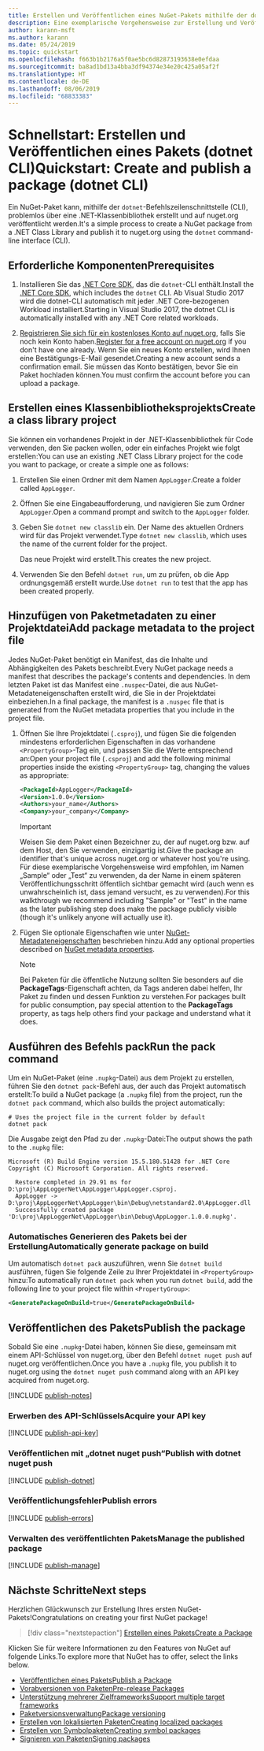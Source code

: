 ```yaml
---
title: Erstellen und Veröffentlichen eines NuGet-Pakets mithilfe der dotnet-CLI
description: Eine exemplarische Vorgehensweise zur Erstellung und Veröffentlichung eines NuGet-Pakets mit der .NET Core-CLI „dotnet“.
author: karann-msft
ms.author: karann
ms.date: 05/24/2019
ms.topic: quickstart
ms.openlocfilehash: f663b1b2176a5f0ae5bc6d82873193638e0efdaa
ms.sourcegitcommit: ba8ad1bd13a4bba3df94374e34e20c425a05af2f
ms.translationtype: HT
ms.contentlocale: de-DE
ms.lasthandoff: 08/06/2019
ms.locfileid: "68833383"
---
```

# <a name="quickstart-create-and-publish-a-package-dotnet-cli"></a><span data-ttu-id="67474-103">Schnellstart: Erstellen und Veröffentlichen eines Pakets (dotnet CLI)</span><span class="sxs-lookup"><span data-stu-id="67474-103">Quickstart: Create and publish a package (dotnet CLI)</span></span>

<span data-ttu-id="67474-104">Ein NuGet-Paket kann, mithilfe der `dotnet`-Befehlszeilenschnittstelle (CLI), problemlos über eine .NET-Klassenbibliothek erstellt und auf nuget.org veröffentlicht werden.</span><span class="sxs-lookup"><span data-stu-id="67474-104">It's a simple process to create a NuGet package from a .NET Class Library and publish it to nuget.org using the `dotnet` command-line interface (CLI).</span></span>

## <a name="prerequisites"></a><span data-ttu-id="67474-105">Erforderliche Komponenten</span><span class="sxs-lookup"><span data-stu-id="67474-105">Prerequisites</span></span>

1. <span data-ttu-id="67474-106">Installieren Sie das [.NET Core SDK](https://www.microsoft.com/net/download/), das die `dotnet`-CLI enthält.</span><span class="sxs-lookup"><span data-stu-id="67474-106">Install the [.NET Core SDK](https://www.microsoft.com/net/download/), which includes the `dotnet` CLI.</span></span> <span data-ttu-id="67474-107">Ab Visual Studio 2017 wird die dotnet-CLI automatisch mit jeder .NET Core-bezogenen Workload installiert.</span><span class="sxs-lookup"><span data-stu-id="67474-107">Starting in Visual Studio 2017, the dotnet CLI is automatically installed with any .NET Core related workloads.</span></span>

1. <span data-ttu-id="67474-108">[Registrieren Sie sich für ein kostenloses Konto auf nuget.org](https://www.nuget.org/users/account/LogOn?returnUrl=%2F), falls Sie noch kein Konto haben.</span><span class="sxs-lookup"><span data-stu-id="67474-108">[Register for a free account on nuget.org](https://www.nuget.org/users/account/LogOn?returnUrl=%2F) if you don't have one already.</span></span> <span data-ttu-id="67474-109">Wenn Sie ein neues Konto erstellen, wird Ihnen eine Bestätigungs-E-Mail gesendet.</span><span class="sxs-lookup"><span data-stu-id="67474-109">Creating a new account sends a confirmation email.</span></span> <span data-ttu-id="67474-110">Sie müssen das Konto bestätigen, bevor Sie ein Paket hochladen können.</span><span class="sxs-lookup"><span data-stu-id="67474-110">You must confirm the account before you can upload a package.</span></span>

## <a name="create-a-class-library-project"></a><span data-ttu-id="67474-111">Erstellen eines Klassenbibliotheksprojekts</span><span class="sxs-lookup"><span data-stu-id="67474-111">Create a class library project</span></span>

<span data-ttu-id="67474-112">Sie können ein vorhandenes Projekt in der .NET-Klassenbibliothek für Code verwenden, den Sie packen wollen, oder ein einfaches Projekt wie folgt erstellen:</span><span class="sxs-lookup"><span data-stu-id="67474-112">You can use an existing .NET Class Library project for the code you want to package, or create a simple one as follows:</span></span>

1. <span data-ttu-id="67474-113">Erstellen Sie einen Ordner mit dem Namen `AppLogger`.</span><span class="sxs-lookup"><span data-stu-id="67474-113">Create a folder called `AppLogger`.</span></span>

1. <span data-ttu-id="67474-114">Öffnen Sie eine Eingabeaufforderung, und navigieren Sie zum Ordner `AppLogger`.</span><span class="sxs-lookup"><span data-stu-id="67474-114">Open a command prompt and switch to the `AppLogger` folder.</span></span>

1. <span data-ttu-id="67474-115">Geben Sie `dotnet new classlib` ein. Der Name des aktuellen Ordners wird für das Projekt verwendet.</span><span class="sxs-lookup"><span data-stu-id="67474-115">Type `dotnet new classlib`, which uses the name of the current folder for the project.</span></span>

   <span data-ttu-id="67474-116">Das neue Projekt wird erstellt.</span><span class="sxs-lookup"><span data-stu-id="67474-116">This creates the new project.</span></span>

1. <span data-ttu-id="67474-117">Verwenden Sie den Befehl `dotnet run`, um zu prüfen, ob die App ordnungsgemäß erstellt wurde.</span><span class="sxs-lookup"><span data-stu-id="67474-117">Use `dotnet run` to test that the app has been created properly.</span></span>

## <a name="add-package-metadata-to-the-project-file"></a><span data-ttu-id="67474-118">Hinzufügen von Paketmetadaten zu einer Projektdatei</span><span class="sxs-lookup"><span data-stu-id="67474-118">Add package metadata to the project file</span></span>

<span data-ttu-id="67474-119">Jedes NuGet-Paket benötigt ein Manifest, das die Inhalte und Abhängigkeiten des Pakets beschreibt.</span><span class="sxs-lookup"><span data-stu-id="67474-119">Every NuGet package needs a manifest that describes the package's contents and dependencies.</span></span> <span data-ttu-id="67474-120">In dem letzten Paket ist das Manifest eine `.nuspec`-Datei, die aus NuGet-Metadateneigenschaften erstellt wird, die Sie in der Projektdatei einbeziehen.</span><span class="sxs-lookup"><span data-stu-id="67474-120">In a final package, the manifest is a `.nuspec` file that is generated from the NuGet metadata properties that you include in the project file.</span></span>

1. <span data-ttu-id="67474-121">Öffnen Sie Ihre Projektdatei (`.csproj`), und fügen Sie die folgenden mindestens erforderlichen Eigenschaften in das vorhandene `<PropertyGroup>`-Tag ein, und passen Sie die Werte entsprechend an:</span><span class="sxs-lookup"><span data-stu-id="67474-121">Open your project file (`.csproj`) and add the following minimal properties inside the existing `<PropertyGroup>` tag, changing the values as appropriate:</span></span>

    ```xml
    <PackageId>AppLogger</PackageId>
    <Version>1.0.0</Version>
    <Authors>your_name</Authors>
    <Company>your_company</Company>
    ```

    > [!Important]
    > <span data-ttu-id="67474-122">Weisen Sie dem Paket einen Bezeichner zu, der auf nuget.org bzw. auf dem Host, den Sie verwenden, einzigartig ist.</span><span class="sxs-lookup"><span data-stu-id="67474-122">Give the package an identifier that's unique across nuget.org or whatever host you're using.</span></span> <span data-ttu-id="67474-123">Für diese exemplarische Vorgehensweise wird empfohlen, im Namen „Sample“ oder „Test“ zu verwenden, da der Name in einem späteren Veröffentlichungsschritt öffentlich sichtbar gemacht wird (auch wenn es unwahrscheinlich ist, dass jemand versucht, es zu verwenden).</span><span class="sxs-lookup"><span data-stu-id="67474-123">For this walkthrough we recommend including "Sample" or "Test" in the name as the later publishing step does make the package publicly visible (though it's unlikely anyone will actually use it).</span></span>

1. <span data-ttu-id="67474-124">Fügen Sie optionale Eigenschaften wie unter [NuGet-Metadateneigenschaften](/dotnet/core/tools/csproj#nuget-metadata-properties) beschrieben hinzu.</span><span class="sxs-lookup"><span data-stu-id="67474-124">Add any optional properties described on [NuGet metadata properties](/dotnet/core/tools/csproj#nuget-metadata-properties).</span></span>

    > [!Note]
    > <span data-ttu-id="67474-125">Bei Paketen für die öffentliche Nutzung sollten Sie besonders auf die **PackageTags**-Eigenschaft achten, da Tags anderen dabei helfen, Ihr Paket zu finden und dessen Funktion zu verstehen.</span><span class="sxs-lookup"><span data-stu-id="67474-125">For packages built for public consumption, pay special attention to the **PackageTags** property, as tags help others find your package and understand what it does.</span></span>

## <a name="run-the-pack-command"></a><span data-ttu-id="67474-126">Ausführen des Befehls pack</span><span class="sxs-lookup"><span data-stu-id="67474-126">Run the pack command</span></span>

<span data-ttu-id="67474-127">Um ein NuGet-Paket (eine `.nupkg`-Datei) aus dem Projekt zu erstellen, führen Sie den `dotnet pack`-Befehl aus, der auch das Projekt automatisch erstellt:</span><span class="sxs-lookup"><span data-stu-id="67474-127">To build a NuGet package (a `.nupkg` file) from the project, run the `dotnet pack` command, which also builds the project automatically:</span></span>

```cli
# Uses the project file in the current folder by default
dotnet pack
```

<span data-ttu-id="67474-128">Die Ausgabe zeigt den Pfad zu der `.nupkg`-Datei:</span><span class="sxs-lookup"><span data-stu-id="67474-128">The output shows the path to the `.nupkg` file:</span></span>

```output
Microsoft (R) Build Engine version 15.5.180.51428 for .NET Core
Copyright (C) Microsoft Corporation. All rights reserved.

  Restore completed in 29.91 ms for D:\proj\AppLoggerNet\AppLogger\AppLogger.csproj.
  AppLogger -> D:\proj\AppLoggerNet\AppLogger\bin\Debug\netstandard2.0\AppLogger.dll
  Successfully created package 'D:\proj\AppLoggerNet\AppLogger\bin\Debug\AppLogger.1.0.0.nupkg'.
```

### <a name="automatically-generate-package-on-build"></a><span data-ttu-id="67474-129">Automatisches Generieren des Pakets bei der Erstellung</span><span class="sxs-lookup"><span data-stu-id="67474-129">Automatically generate package on build</span></span>

<span data-ttu-id="67474-130">Um automatisch `dotnet pack` auszuführen, wenn Sie `dotnet build` ausführen, fügen Sie folgende Zeile zu Ihrer Projektdatei in `<PropertyGroup>` hinzu:</span><span class="sxs-lookup"><span data-stu-id="67474-130">To automatically run `dotnet pack` when you run `dotnet build`, add the following line to your project file within `<PropertyGroup>`:</span></span>

```xml
<GeneratePackageOnBuild>true</GeneratePackageOnBuild>
```

## <a name="publish-the-package"></a><span data-ttu-id="67474-131">Veröffentlichen des Pakets</span><span class="sxs-lookup"><span data-stu-id="67474-131">Publish the package</span></span>

<span data-ttu-id="67474-132">Sobald Sie eine `.nupkg`-Datei haben, können Sie diese, gemeinsam mit einem API-Schlüssel von nuget.org, über den Befehl `dotnet nuget push` auf nuget.org veröffentlichen.</span><span class="sxs-lookup"><span data-stu-id="67474-132">Once you have a `.nupkg` file, you publish it to nuget.org using the `dotnet nuget push` command along with an API key acquired from nuget.org.</span></span>

[!INCLUDE [publish-notes](includes/publish-notes.md)]

### <a name="acquire-your-api-key"></a><span data-ttu-id="67474-133">Erwerben des API-Schlüssels</span><span class="sxs-lookup"><span data-stu-id="67474-133">Acquire your API key</span></span>

[!INCLUDE [publish-api-key](includes/publish-api-key.md)]

### <a name="publish-with-dotnet-nuget-push"></a><span data-ttu-id="67474-134">Veröffentlichen mit „dotnet nuget push“</span><span class="sxs-lookup"><span data-stu-id="67474-134">Publish with dotnet nuget push</span></span>

[!INCLUDE [publish-dotnet](includes/publish-dotnet.md)]

### <a name="publish-errors"></a><span data-ttu-id="67474-135">Veröffentlichungsfehler</span><span class="sxs-lookup"><span data-stu-id="67474-135">Publish errors</span></span>

[!INCLUDE [publish-errors](includes/publish-errors.md)]

### <a name="manage-the-published-package"></a><span data-ttu-id="67474-136">Verwalten des veröffentlichten Pakets</span><span class="sxs-lookup"><span data-stu-id="67474-136">Manage the published package</span></span>

[!INCLUDE [publish-manage](includes/publish-manage.md)]

## <a name="next-steps"></a><span data-ttu-id="67474-137">Nächste Schritte</span><span class="sxs-lookup"><span data-stu-id="67474-137">Next steps</span></span>

<span data-ttu-id="67474-138">Herzlichen Glückwunsch zur Erstellung Ihres ersten NuGet-Pakets!</span><span class="sxs-lookup"><span data-stu-id="67474-138">Congratulations on creating your first NuGet package!</span></span>

> [!div class="nextstepaction"]
> [<span data-ttu-id="67474-139">Erstellen eines Pakets</span><span class="sxs-lookup"><span data-stu-id="67474-139">Create a Package</span></span>](../create-packages/creating-a-package-dotnet-cli.md)

<span data-ttu-id="67474-140">Klicken Sie für weitere Informationen zu den Features von NuGet auf folgende Links.</span><span class="sxs-lookup"><span data-stu-id="67474-140">To explore more that NuGet has to offer, select the links below.</span></span>

- [<span data-ttu-id="67474-141">Veröffentlichen eines Pakets</span><span class="sxs-lookup"><span data-stu-id="67474-141">Publish a Package</span></span>](../nuget-org/publish-a-package.md)
- [<span data-ttu-id="67474-142">Vorabversionen von Paketen</span><span class="sxs-lookup"><span data-stu-id="67474-142">Pre-release Packages</span></span>](../create-packages/Prerelease-Packages.md)
- [<span data-ttu-id="67474-143">Unterstützung mehrerer Zielframeworks</span><span class="sxs-lookup"><span data-stu-id="67474-143">Support multiple target frameworks</span></span>](../create-packages/multiple-target-frameworks-project-file.md)
- [<span data-ttu-id="67474-144">Paketversionsverwaltung</span><span class="sxs-lookup"><span data-stu-id="67474-144">Package versioning</span></span>](../reference/package-versioning.md)
- [<span data-ttu-id="67474-145">Erstellen von lokalisierten Paketen</span><span class="sxs-lookup"><span data-stu-id="67474-145">Creating localized packages</span></span>](../create-packages/creating-localized-packages.md)
- [<span data-ttu-id="67474-146">Erstellen von Symbolpaketen</span><span class="sxs-lookup"><span data-stu-id="67474-146">Creating symbol packages</span></span>](../create-packages/symbol-packages-snupkg.md)
- [<span data-ttu-id="67474-147">Signieren von Paketen</span><span class="sxs-lookup"><span data-stu-id="67474-147">Signing packages</span></span>](../create-packages/Sign-a-package.md)
